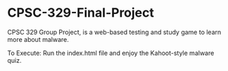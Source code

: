 # CPSC-329-Final-Project
CPSC 329 Group Project, is a web-based testing and study game to learn more about malware. 

To Execute: Run the index.html file and enjoy the Kahoot-style malware quiz.
